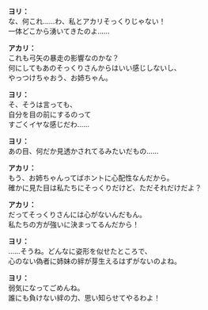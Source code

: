 # 

  
**ヨリ：**  
な、何これ……わ、私とアカリそっくりじゃない！  
一体どこから湧いてきたのよ……  
  
**アカリ：**  
これも弓矢の暴走の影響なのかな？  
何にしてもあのそっくりさんからはいい感じしないし、  
やっつけちゃおう、お姉ちゃん。  
  
**ヨリ：**  
そ、そうは言っても、  
自分を目の前にするのって  
すごくイヤな感じだわ……  
  
**ヨリ：**  
あの目、何だか見透かされてるみたいだもの……  
  
**アカリ：**  
もう、お姉ちゃんってばホントに心配性なんだから。  
確かに見た目は私たちにそっくりだけど、ただそれだけだよ？  
  
**アカリ：**  
だってそっくりさんには心がないんだもん。  
私たちの方が強いに決まってるんだから！  
  
**ヨリ：**  
……そうね。どんなに姿形を似せたところで、  
心のない偽者に姉妹の絆が芽生えるはずがないのよね。  
  
**ヨリ：**  
弱気になってごめんね。  
誰にも負けない絆の力、思い知らせてやるわよ！  
